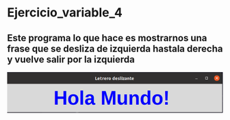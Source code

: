 # Ejercicio_variable_4
## Este programa lo que hace es mostrarnos una frase que se desliza de izquierda hastala derecha y vuelve salir por la izquierda

![variables_control](variable.png "4_variables_control/variable.png")